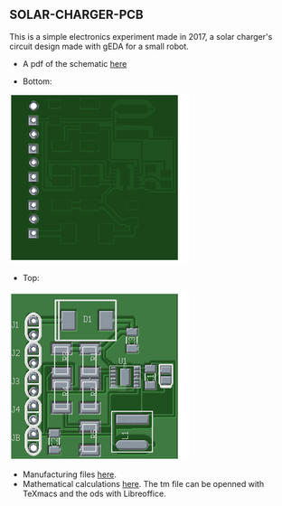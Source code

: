 ## SOLAR-CHARGER-PCB

This is a simple electronics experiment made in 2017, a solar
charger's circuit design made with gEDA for a small robot.

- A pdf of the schematic [here](./out/pdfs/solar-charger-pcb.pdf)

- Bottom:

![pcb-layout-bottom](./out/pngs/pcb-layout-bottom.png)

- Top:

![pcb-layout-top](./out/pngs/pcb-layout-top.png)

- Manufacturing files [here](./out/gerber/).
- Mathematical calculations [here](./doc/). The tm file can be
  openned with TeXmacs and the ods with Libreoffice.

